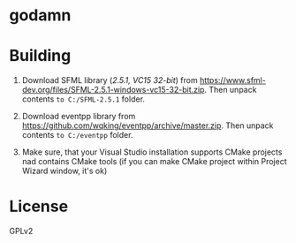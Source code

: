 # godamn

# Building

1. Download SFML library (_2.5.1, VC15 32-bit_) from https://www.sfml-dev.org/files/SFML-2.5.1-windows-vc15-32-bit.zip.
Then unpack contents `to C:/SFML-2.5.1` folder.

2. Download eventpp library from https://github.com/wqking/eventpp/archive/master.zip.
Then unpack contents `to C:/eventpp` folder.

3. Make sure, that your Visual Studio installation supports CMake projects nad contains CMake tools
(if you can make CMake project within Project Wizard window, it's ok)

# License

GPLv2
